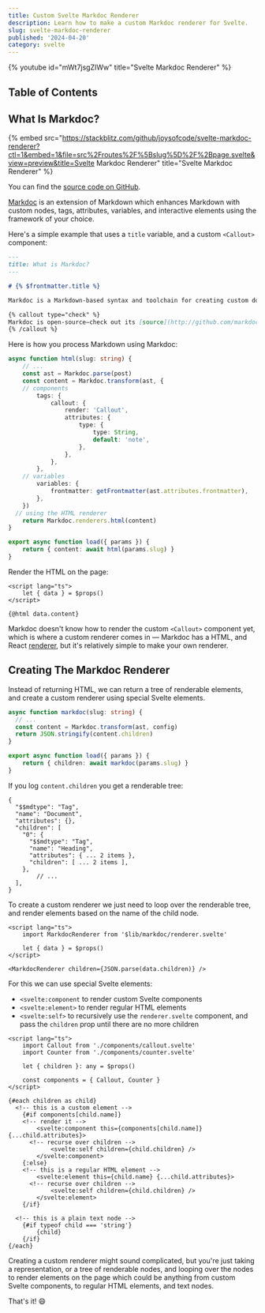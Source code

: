 ```yaml
---
title: Custom Svelte Markdoc Renderer
description: Learn how to make a custom Markdoc renderer for Svelte.
slug: svelte-markdoc-renderer
published: '2024-04-20'
category: svelte
---
```


{% youtube id="mWt7jsgZIWw" title="Svelte Markdoc Renderer" %}

## Table of Contents

## What Is Markdoc?

{% embed src="https://stackblitz.com/github/joysofcode/svelte-markdoc-renderer?ctl=1&embed=1&file=src%2Froutes%2F%5Bslug%5D%2F%2Bpage.svelte&view=preview&title=Svelte Markdoc Renderer" title="Svelte Markdoc Renderer" %}

You can find the [source code on GitHub](https://github.com/joysofcode/svelte-markdoc-renderer).

[Markdoc](https://markdoc.dev/) is an extension of Markdown which enhances Markdown with custom nodes, tags, attributes, variables, and interactive elements using the framework of your choice.

Here's a simple example that uses a `title` variable, and a custom `<Callout>` component:

```md:posts/markdoc.md showLineNumbers
---
title: What is Markdoc?
---

# {% $frontmatter.title %}

Markdoc is a Markdown-based syntax and toolchain for creating custom documentation sites. Stripe created Markdoc to power [our public docs](http://stripe.com/docs).

{% callout type="check" %}
Markdoc is open-source—check out its [source](http://github.com/markdoc/markdoc) to see how it works.
{% /callout %}
```

Here is how you process Markdown using Markdoc:

```ts:routes/[slug]/+page.server.ts showLineNumbers
async function html(slug: string) {
	// ...
	const ast = Markdoc.parse(post)
	const content = Markdoc.transform(ast, {
    // components
		tags: {
			callout: {
				render: 'Callout',
				attributes: {
					type: {
						type: String,
						default: 'note',
					},
				},
			},
		},
    // variables
		variables: {
			frontmatter: getFrontmatter(ast.attributes.frontmatter),
		},
	})
  // using the HTML renderer
	return Markdoc.renderers.html(content)
}

export async function load({ params }) {
	return { content: await html(params.slug) }
}
```

Render the HTML on the page:

```svelte:routes/[slug]/+page.svelte showLineNumbers
<script lang="ts">
	let { data } = $props()
</script>

{@html data.content}
```

Markdoc doesn't know how to render the custom `<Callout>` component yet, which is where a custom renderer comes in — Markdoc has a HTML, and React [renderer](https://markdoc.dev/docs/render#render), but it's relatively simple to make your own renderer.

## Creating The Markdoc Renderer

Instead of returning HTML, we can return a tree of renderable elements, and create a custom renderer using special Svelte elements.

```ts:routes/[slug]/+page.server.ts {4,8} showLineNumbers
async function markdoc(slug: string) {
  // ...
  const content = Markdoc.transform(ast, config)
  return JSON.stringify(content.children)
}

export async function load({ params }) {
	return { children: await markdoc(params.slug) }
}
```

If you log `content.children` you get a renderable tree:

```txt:terminal
{
  "$$mdtype": "Tag",
  "name": "Document",
  "attributes": {},
  "children": [
    "0": {
      "$$mdtype": "Tag",
      "name": "Heading",
      "attributes": { ... 2 items },
      "children": [ ... 2 items ],
    },
		// ...
  ],
}
```

To create a custom renderer we just need to loop over the renderable tree, and render elements based on the name of the child node.

```svelte:routes/[slug]/+page.svelte {2,7} showLineNumbers
<script lang="ts">
	import MarkdocRenderer from '$lib/markdoc/renderer.svelte'

	let { data } = $props()
</script>

<MarkdocRenderer children={JSON.parse(data.children)} />
```

For this we can use special Svelte elements:

- `<svelte:component` to render custom Svelte components
- `<svelte:element>` to render regular HTML elements
- `<svelte:self>` to recursively use the `renderer.svelte` component, and pass the `children` prop until there are no more children

```svelte:$lib/markdoc/renderer.svelte showLineNumbers
<script lang="ts">
	import Callout from './components/callout.svelte'
	import Counter from './components/counter.svelte'

	let { children }: any = $props()

	const components = { Callout, Counter }
</script>

{#each children as child}
  <!-- this is a custom element -->
	{#if components[child.name]}
    <!-- render it -->
		<svelte:component this={components[child.name]} {...child.attributes}>
      <!-- recurse over children -->
			<svelte:self children={child.children} />
		</svelte:component>
	{:else}
    <!-- this is a regular HTML element -->
		<svelte:element this={child.name} {...child.attributes}>
      <!-- recurse over children -->
			<svelte:self children={child.children} />
		</svelte:element>
	{/if}

  <!-- this is a plain text node -->
	{#if typeof child === 'string'}
		{child}
	{/if}
{/each}
```

Creating a custom renderer might sound complicated, but you're just taking a representation, or a tree of renderable nodes, and looping over the nodes to render elements on the page which could be anything from custom Svelte components, to regular HTML elements, and text nodes.

That's it! 😄
